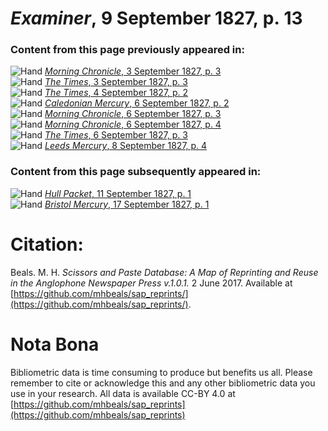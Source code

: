 # *Examiner*, 9 September 1827, p. 13  
  
### Content from this page previously appeared in:  
![Hand](http://scissorsandpaste.net/wp-content/uploads/2017/06/smallhandpointer.png) [*Morning Chronicle*, 3 September 1827, p. 3](https://mhbeals.github.io/sap_html/Morning-Chronicle/Morning-Chronicle-3-September-1827-p-3)  
![Hand](http://scissorsandpaste.net/wp-content/uploads/2017/06/smallhandpointer.png) [*The Times*, 3 September 1827, p. 3](https://mhbeals.github.io/sap_html/The-Times/The-Times-3-September-1827-p-3)  
![Hand](http://scissorsandpaste.net/wp-content/uploads/2017/06/smallhandpointer.png) [*The Times*, 4 September 1827, p. 2](https://mhbeals.github.io/sap_html/The-Times/The-Times-4-September-1827-p-2)  
![Hand](http://scissorsandpaste.net/wp-content/uploads/2017/06/smallhandpointer.png) [*Caledonian Mercury*, 6 September 1827, p. 2](https://mhbeals.github.io/sap_html/Caledonian-Mercury/Caledonian-Mercury-6-September-1827-p-2)  
![Hand](http://scissorsandpaste.net/wp-content/uploads/2017/06/smallhandpointer.png) [*Morning Chronicle*, 6 September 1827, p. 3](https://mhbeals.github.io/sap_html/Morning-Chronicle/Morning-Chronicle-6-September-1827-p-3)  
![Hand](http://scissorsandpaste.net/wp-content/uploads/2017/06/smallhandpointer.png) [*Morning Chronicle*, 6 September 1827, p. 4](https://mhbeals.github.io/sap_html/Morning-Chronicle/Morning-Chronicle-6-September-1827-p-4)  
![Hand](http://scissorsandpaste.net/wp-content/uploads/2017/06/smallhandpointer.png) [*The Times*, 6 September 1827, p. 3](https://mhbeals.github.io/sap_html/The-Times/The-Times-6-September-1827-p-3)  
![Hand](http://scissorsandpaste.net/wp-content/uploads/2017/06/smallhandpointer.png) [*Leeds Mercury*, 8 September 1827, p. 4](https://mhbeals.github.io/sap_html/Leeds-Mercury/Leeds-Mercury-8-September-1827-p-4)  
  
### Content from this page subsequently appeared in:  
![Hand](http://scissorsandpaste.net/wp-content/uploads/2017/06/smallhandpointer.png) [*Hull Packet*, 11 September 1827, p. 1](https://mhbeals.github.io/sap_html/Hull-Packet/Hull-Packet-11-September-1827-p-1)  
![Hand](http://scissorsandpaste.net/wp-content/uploads/2017/06/smallhandpointer.png) [*Bristol Mercury*, 17 September 1827, p. 1](https://mhbeals.github.io/sap_html/Bristol-Mercury/Bristol-Mercury-17-September-1827-p-1)  


# Citation: 

Beals. M. H. *Scissors and Paste Database: A Map of Reprinting and Reuse in the Anglophone Newspaper Press v.1.0.1.* 2 June 2017. Available at [https://github.com/mhbeals/sap_reprints/](https://github.com/mhbeals/sap_reprints/). 

# Nota Bona

Bibliometric data is time consuming to produce but benefits us all. Please remember to cite or acknowledge this and any other bibliometric data you use in your research. All data is available CC-BY 4.0 at [https://github.com/mhbeals/sap_reprints](https://github.com/mhbeals/sap_reprints)